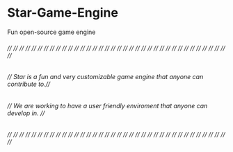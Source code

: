 # Star-Game-Engine
Fun open-source game engine


###### // // // // // // // // // // // // // // // // // // // // // // // // // // // // // // // // // // // // //
###### // Star is a fun and very customizable game engine that anyone can contribute to.//
###### // We are working to have a user friendly enviroment that anyone can develop in. //
###### // // // // // // // // // // // // // // // // // // // // // // // // // // // // // // // // // // // // //
